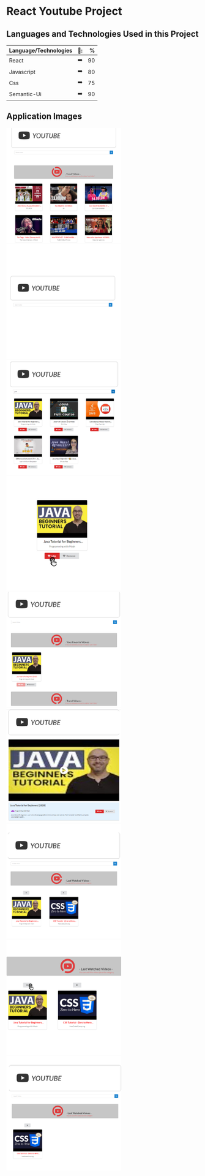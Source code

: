 # React Youtube Project

## Languages and Technologies Used in this Project 

| Language/Technologies  | 🔎:  | % |
| :------------ |:---------------:| -----:|
| React      | ➡️ |90|
| Javascript      | ➡️        |   80 |
| Css |  ➡️     |    75 |
| Semantic-Ui | ➡️ |    90 |

## Application Images
<p>
  <a href="https://github.com/gulsen28/React-Youtube-Project/blob/main/images/youtube1.jpg" target="_blank">
  <img src="https://github.com/gulsen28/React-Youtube-Project/blob/main/images/youtube1.jpg" width="300" style="max-width:100%;">
  </a>
  <a href="https://github.com/gulsen28/React-Youtube-Project/blob/main/images/youtube2.jpg" target="_blank">
  <img src="https://github.com/gulsen28/React-Youtube-Project/blob/main/images/youtube2.jpg" width="300" style="max-width:100%;">
  </a>
  <a href="https://github.com/gulsen28/React-Youtube-Project/blob/main/images/youtube3.jpg" target="_blank">
  <img src="https://github.com/gulsen28/React-Youtube-Project/blob/main/images/youtube3.jpg" width="300" style="max-width:100%;">
  </a>
  <a href="https://github.com/gulsen28/React-Youtube-Project/blob/main/images/youtube4.jpg" target="_blank">
  <img src="https://github.com/gulsen28/React-Youtube-Project/blob/main/images/youtube4.jpg" width="300" style="max-width:100%;">
  </a>
  <a href="https://github.com/gulsen28/React-Youtube-Project/blob/main/images/youtube5.jpg" target="_blank">
  <img src="https://github.com/gulsen28/React-Youtube-Project/blob/main/images/youtube5.jpg" width="300" style="max-width:100%;">
  </a>
  <a href="https://github.com/gulsen28/React-Youtube-Project/blob/main/images/youtube6.jpg" target="_blank">
  <img src="https://github.com/gulsen28/React-Youtube-Project/blob/main/images/youtube6.jpg" width="300" style="max-width:100%;">
  </a>
  <a href="https://github.com/gulsen28/React-Youtube-Project/blob/main/images/youtube7.jpg" target="_blank">
  <img src="https://github.com/gulsen28/React-Youtube-Project/blob/main/images/youtube7.jpg" width="300" style="max-width:100%;">
  </a>
  <a href="https://github.com/gulsen28/React-Youtube-Project/blob/main/images/youtube8.jpg" target="_blank">
  <img src="https://github.com/gulsen28/React-Youtube-Project/blob/main/images/youtube8.jpg" width="300" style="max-width:100%;">
  </a>
  <a href="https://github.com/gulsen28/React-Youtube-Project/blob/main/images/youtube9.jpg" target="_blank">
  <img src="https://github.com/gulsen28/React-Youtube-Project/blob/main/images/youtube9.jpg" width="300" style="max-width:100%;">
  </a>
</p
